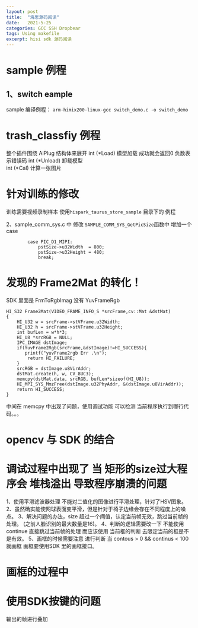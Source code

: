 ```yaml
---
layout: post
title:  "海思源码阅读"
date:   2021-5-25
categories: GCC SSH Dropbear
tags: Using makefile
excerpt: hisi sdk 源码阅读
--- 
```



# sample 例程
## 1、switch eample 
sample 编译例程： `arm-himix200-linux-gcc switch_demo.c -o switch_demo `



# trash_classfiy 例程
整个插件围绕 AiPlug 结构体来展开
int (*Load)  模型加载   成功就会返回0  负数表示错误码
int (*Unload)  卸载模型  
int (*Cal) 计算一张图片   





# 针对训练的修改
训练需要视频录制样本  使用`hispark_taurus_store_sample` 目录下的 例程

2、sample_comm_sys.c 中 修改 `SAMPLE_COMM_SYS_GetPicSize`函数中 增加一个 case 
```
        case PIC_D1_MIPI:
            pstSize->u32Width  = 800;
            pstSize->u32Height = 480;
            break;
```


# 发现的 Frame2Mat 的转化！
SDK  里面是 FrmToRgbImag  没有 YuvFrameRgb
```
HI_S32 Frame2Mat(VIDEO_FRAME_INFO_S *srcFrame,cv::Mat &dstMat)
{
    HI_U32 w = srcFrame->stVFrame.u32Width;
    HI_U32 h = srcFrame->stVFrame.u32Height;
    int bufLen = w*h*3;
    HI_U8 *srcRGB = NULL;
    IPC_IMAGE dstImage;
    if(YuvFrame2Rgb(srcFrame,&dstImage)!=HI_SUCCESS){
       printf("yuvFrame2rgb Err .\n");
        return HI_FAILURE;
    }
    srcRGB = dstImage.u8VirAddr;
    dstMat.create(h, w, CV_8UC3);
    memcpy(dstMat.data, srcRGB, bufLen*sizeof(HI_U8));
    HI_MPI_SYS_MmzFree(dstImage.u32PhyAddr, &(dstImage.u8VirAddr));
    return HI_SUCCESS;
}
```
中间在 memcpy 中出现了问题，使用调试功能  可以检测 当前程序执行到哪行代码。。。


# opencv 与 SDK 的结合




# 调试过程中出现了  当 矩形的size过大程序会 堆栈溢出 导致程序崩溃的问题
1、使用平滑滤波器处理  不能对二值化的图像进行平滑处理，针对了HSV图象。
2、虽然确实能使网球表面变平滑，但是针对于椅子边缘会存在不同程度上的噪点。
3、解决问题的办法，size 超过一个阈值，认定当前帧无效，跳过当前帧的处理。 (之前人脸识别的最大数量是16)。
4、判断的逻辑需要改一下  不能使用continue 直接跳过当前帧的处理  而应该使用  当前框的判断  去限定当前的框是不是有效。
5、画框的时候需要注意 进行判断  当  contous > 0 && continus < 100 就画框   画框要使用SDK 里的画框接口。


# 画框的过程中



# 使用SDK按键的问题
输出的帧进行叠加
